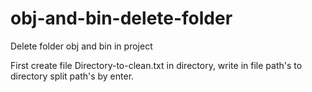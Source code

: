 # obj-and-bin-delete-folder
Delete folder obj and bin in project


First create file Directory-to-clean.txt in directory, write in file path's to directory split path's by enter.

